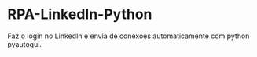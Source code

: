 # RPA-LinkedIn-Python

Faz o login no LinkedIn e envia de conexões automaticamente com python pyautogui.
